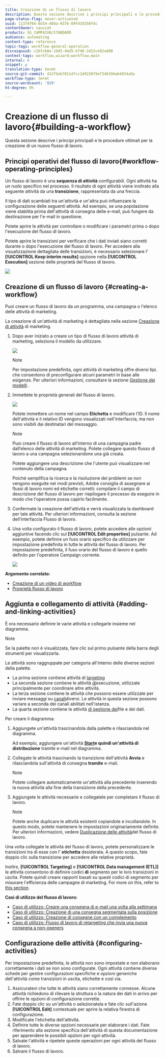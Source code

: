 ```yaml
---
title: Creazione di un flusso di lavoro
description: Questa sezione descrive i principi principali e le procedure ottimali per la creazione di un nuovo flusso di lavoro.
page-status-flag: never-activated
uuid: 11374f64-8d34-40da-937b-09f419250f4c
contentOwner: sauviat
products: SG_CAMPAIGN/STANDARD
audience: automating
content-type: reference
topic-tags: workflow-general-operation
discoiquuid: c26fcb0e-19d5-4bd5-b7d6-2d22ce92ad90
context-tags: workflow,wizard;workflow,main
internal: n
snippet: y
translation-type: tm+mt
source-git-commit: 422f5eb7011dfcc1d923079e7346394a64934a9a
workflow-type: tm+mt
source-wordcount: '929'
ht-degree: 0%

---
```



# Creazione di un flusso di lavoro{#building-a-workflow}

Questa sezione descrive i principi principali e le procedure ottimali per la creazione di un nuovo flusso di lavoro.

## Principi operativi del flusso di lavoro{#workflow-operating-principles}

Un flusso di lavoro è una **sequenza di attività** configurabili. Ogni attività ha un ruolo specifico nel processo. Il risultato di ogni attività viene inoltrato alla seguente attività da una **transizione**, rappresentata da una freccia.

Il tipo di dati scambiati tra un&#39;attività e un&#39;altra può influenzare la configurazione delle seguenti attività. Ad esempio, se una popolazione viene stabilita prima dell&#39;attività di consegna delle e-mail, può fungere da destinazione per l&#39;e-mail in questione.

Potete aprire le attività per controllare o modificare i parametri prima o dopo l&#39;esecuzione del flusso di lavoro.

Potete aprire le transizioni per verificare che i dati inviati siano corretti durante o dopo l&#39;esecuzione del flusso di lavoro. Per accedere alla visualizzazione dettagliata delle transizioni, è necessario selezionare l&#39; **[!UICONTROL Keep interim results]** opzione nella **[!UICONTROL Execution]** sezione delle proprietà del flusso di lavoro.

![](assets/workflow_overview.png)


## Creazione di un flusso di lavoro {#creating-a-workflow}

Puoi creare un flusso di lavoro da un programma, una campagna o l&#39;elenco delle attività di marketing.

La creazione di un&#39;attività di marketing è dettagliata nella sezione [Creazione di attività](../../start/using/marketing-activities.md#creating-a-marketing-activity) di marketing.

1. Dopo aver iniziato a creare un tipo di flusso di lavoro attività di marketing, seleziona il modello da utilizzare.

   ![](assets/workflow_creation_1.png)

   >[!NOTE]
   >
   >Per impostazione predefinita, ogni attività di marketing offre diversi tipi. che consentono di preconfigurare alcuni parametri in base alle esigenze. Per ulteriori informazioni, consultare la sezione [Gestione dei modelli](../../start/using/marketing-activity-templates.md) .

1. Immettete le proprietà generali del flusso di lavoro.

   ![](assets/workflow_creation_2.png)

   Potete immettere un nome nel campo **Etichetta** e modificare l’ID. Il nome dell&#39;attività e il relativo ID vengono visualizzati nell&#39;interfaccia, ma non sono visibili dai destinatari del messaggio.

   >[!NOTE]
   >
   >Puoi creare il flusso di lavoro all’interno di una campagna padre dall’elenco delle attività di marketing. Potete collegare questo flusso di lavoro a una campagna selezionandone una già creata.

   Potete aggiungere una descrizione che l&#39;utente può visualizzare nel contenuto della campagna.

   Poiché semplifica la ricerca e la risoluzione dei problemi se non vengono eseguite nei modi previsti, Adobe consiglia di assegnare ai flussi di lavoro nomi ed etichette corretti: compilare il campo di descrizione del flusso di lavoro per riepilogare il processo da eseguire in modo che l&#39;operatore possa capirlo facilmente.

1. Confermate la creazione dell&#39;attività e verrà visualizzata la dashboard per tale attività. Per ulteriori informazioni, consulta la sezione dell’interfaccia [](../../automating/using/workflow-interface.md) Flusso di lavoro.

1. Una volta configurato il flusso di lavoro, potete accedere alle opzioni aggiuntive facendo clic sul **[!UICONTROL Edit properties]** pulsante. Ad esempio, potete definire un fuso orario specifico da utilizzare per impostazione predefinita in tutte le attività del flusso di lavoro. Per impostazione predefinita, il fuso orario del flusso di lavoro è quello definito per l&#39;operatore Campaign corrente.

   ![](assets/workflow_properties.png)

**Argomento correlato:**

* [Creazione di un video di workflow](https://docs.adobe.com/content/help/en/campaign-standard/using/managing-processes-and-data/workflow-general-operation/building-a-workflow.html)
* [Proprietà flusso di lavoro](../../automating/using/managing-execution-options.md)

## Aggiunta e collegamento di attività {#adding-and-linking-activities}

È ora necessario definire le varie attività e collegarle insieme nel diagramma.

>[!NOTE]
>
>Se la palette non è visualizzata, fare clic sul primo pulsante della barra degli strumenti per visualizzarla.

Le attività sono raggruppate per categoria all&#39;interno delle diverse sezioni della palette.

* La prima sezione contiene attività di [targeting](../../automating/using/about-targeting-activities.md)
* La seconda sezione contiene le attività [di](../../automating/using/about-execution-activities.md)esecuzione, utilizzate principalmente per coordinare altre attività.
* La terza sezione contiene le attività che possono essere utilizzate per inviare messaggi su [canali](../../automating/using/about-channel-activities.md)diversi. Le attività in questa sezione possono variare a seconda dei canali abilitati nell&#39;istanza.
* La quarta sezione contiene le attività [di gestione dei](../../automating/using/about-data-management-activities.md)file e dei dati.

Per creare il diagramma:

1. Aggiungete un&#39;attività trascinandola dalla palette e rilasciandola nel diagramma.

   Ad esempio, aggiungere un&#39;attività **[Start](../../automating/using/start-and-end.md)**e quindi un&#39;attività di distribuzione**[](../../automating/using/email-delivery.md)** tramite e-mail nel diagramma.

1. Collegate le attività trascinando la transizione dell&#39;attività **Avvia** e rilasciandola sull&#39;attività di consegna **tramite** e-mail.

   >[!NOTE]
   >
   >Potete collegare automaticamente un&#39;attività alla precedente inserendo la nuova attività alla fine della transizione della precedente.

1. Aggiungete le attività necessarie e collegatele per completare il flusso di lavoro.

   >[!NOTE]
   >
   >Potete anche duplicare le attività esistenti copiandole e incollandole. In questo modo, potete mantenere le impostazioni originariamente definite. Per ulteriori informazioni, vedere [Duplicazione delle attività](../../automating/using/workflow-interface.md#duplicating-workflow-activities)del flusso di lavoro.

Una volta collegate le attività del flusso di lavoro, potete personalizzare le transizioni tra di esse con l’ **etichetta** desiderata. A questo scopo, fate doppio clic sulla transizione per accedere alle relative proprietà.

Inoltre, **[!UICONTROL Targeting]** e **[!UICONTROL Data management (ETL)]** le attività consentono di definire codici **di** segmento per le loro transizioni in uscita. Potete quindi creare rapporti basati su questi codici di segmento per misurare l&#39;efficienza delle campagne di marketing. For more on this, refer to [this section](../../reporting/using/creating-a-report-workflow-segment.md).

**Casi di utilizzo del flusso di lavoro:**

* [Caso di utilizzo: Creare una consegna di e-mail una volta alla settimana](../../automating/using/workflow-weekly-offer.md)
* [Caso di utilizzo: Creazione di una consegna segmentata sulla posizione](../../automating/using/workflow-segmentation-location.md)
* [Caso di utilizzo: Creazione di consegne con un complemento](../../automating/using/workflow-created-query-with-complement.md)
* [Caso di utilizzo: Flusso di lavoro di retargeting che invia una nuova consegna a non-openers](../../automating/using/workflow-cross-channel-retargeting.md)

## Configurazione delle attività {#configuring-activities}

Per impostazione predefinita, le attività non sono impostate e non elaborano correttamente i dati se non sono configurate. Ogni attività contiene diverse schede per gestire configurazioni specifiche e opzioni generiche dell&#39;attività come transizioni in uscita, etichette e così via.

1. Assicuratevi che tutte le attività siano correttamente connesse. Alcune attività richiedono di rilevare la struttura o la natura dei dati in arrivo per offrire le opzioni di configurazione corrette.
1. Fate doppio clic su un&#39;attività o selezionatela e fate clic sull&#39;azione **[!UICONTROL Edit]** contestuale per aprire la relativa finestra di configurazione.
1. Modificate l&#39;etichetta dell&#39;attività.
1. Definire tutte le diverse opzioni necessarie per elaborare i dati. Fate riferimento alla sezione specifica dell&#39;attività di questa documentazione per apprendere le possibili opzioni per ogni attività.
1. Salvate l&#39;attività e ripetete queste operazioni per ogni attività del flusso di lavoro.
1. Salvare il flusso di lavoro.
